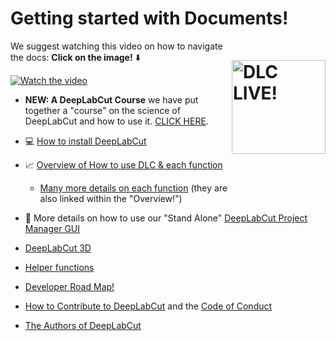 # Getting started with Documents!  <img src="https://images.squarespace-cdn.com/content/v1/57f6d51c9f74566f55ecf271/1572296495650-Y4ZTJ2XP2Z9XF1AD74VW/ke17ZwdGBToddI8pDm48kMulEJPOrz9Y8HeI7oJuXxR7gQa3H78H3Y0txjaiv_0fDoOvxcdMmMKkDsyUqMSsMWxHk725yiiHCCLfrh8O1z5QPOohDIaIeljMHgDF5CVlOqpeNLcJ80NK65_fV7S1UZiU3J6AN9rgO1lHw9nGbkYQrCLTag1XBHRgOrY8YAdXW07ycm2Trb21kYhaLJjddA/DLC_logo_blk-01.png?format=1000w" width="150" title="DLC-live" alt="DLC LIVE!" align="right" vspace = "50">


We suggest watching this video on how to navigate the docs: **Click on the image!** :arrow_down:

[![Watch the video](https://images.squarespace-cdn.com/content/v1/57f6d51c9f74566f55ecf271/1582931103893-0YCXSXAKJR218B101W38/ke17ZwdGBToddI8pDm48kJ1KQcuvke5FTEGELkUtJ-tZw-zPPgdn4jUwVcJE1ZvWQUxwkmyExglNqGp0IvTJZamWLI2zvYWH8K3-s_4yszcp2ryTI0HqTOaaUohrI8PIrueQmuW2z7_VjRAJlsMCy1JrSO6-zKAUtz5k3N9334U/learningpanel+%284%29.png?format=1000w)](https://www.youtube.com/watch?v=A9qZidI7tL8)

- **NEW: A DeepLabCut Course** we have put together a "course" on the science of DeepLabCut and how to use it. [CLICK HERE](https://github.com/DeepLabCut/DeepLabCut-Workshop-Materials/blob/master/summer_course2020.md). 


- :computer: [How to install DeepLabCut](/installation.md)

- :chart_with_upwards_trend: [Overview of How to use DLC & each function](/UseOverviewGuide.md) 
   - [Many more details on each function](docs/functionDetails.md) (they are also linked within the "Overview!")

- :high_brightness: More details on how to use our "Stand Alone" [DeepLabCut Project Manager GUI](docs/PROJECT_GUI.md)
   
 - [DeepLabCut 3D](/Overviewof3D.md)
 
 - [Helper functions](/HelperFunctions.md)
 
 - [Developer Road Map!](/roadmap.md)
 
 - [How to Contribute to DeepLabCut](/CONTRIBUTING.md) and the [Code of Conduct](/CODE_OF_CONDUCT.md)
 
 - [The Authors of DeepLabCut](/AUTHORS)

